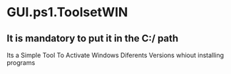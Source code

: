 # GUI.ps1.ToolsetWIN

<h2>It is mandatory to put it in the C:/ path</h2>

Its a Simple Tool To Activate Windows Diferents Versions whiout installing programs
